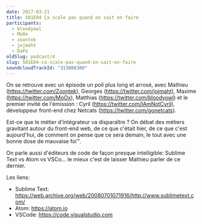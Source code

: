 ```yaml
---
date: 2017-03-21
title: S01E04 Ça scale pas quand on sait en faire
participants:
  - bloodyowl
  - MoOx
  - zoontek
  - jojmaht
  - DaPo
oldSlug: podcast/4
slug: S01E04-ca-scale-pas-quand-on-sait-en-faire
soundcloudTrackId: "313086300"
---
```


On se retrouve avec un épisode un poil plus long et arrosé, avec Mathieu
(https://twitter.com/Zoontek), Georges (https://twitter.com/jojmaht),
Maxime (https://twitter.com/MoOx), Matthias (https://twitter.com/bloodyowl) et
le premier invité de l'émission : Cyril (https://twitter.com/IAmNotCyril),
développeur front-end chez Netcats (https://twitter.com/gonetcats).

Est-ce que le métier d'intégrateur va disparaître ? On débat des métiers
gravitant autour du front-end web, de ce que c'était hier, de ce que c'est
aujourd'hui, de comment on pense que ce sera demain, le tout avec une bonne dose
de mauvaise foi™.

On parle aussi d'éditeurs de code de façon presque intelligible: Sublime Text vs
Atom vs VSCo… le mieux c'est de laisser Mathieu parler de ce dernier.

Les liens:

- Sublime Text:
  https://web.archive.org/web/20080701071916/http://www.sublimetext.com/
- Atom: https://atom.io
- VSCode: https://code.visualstudio.com
